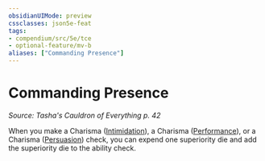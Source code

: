 ```yaml
---
obsidianUIMode: preview
cssclasses: json5e-feat
tags:
- compendium/src/5e/tce
- optional-feature/mv-b
aliases: ["Commanding Presence"]
---
```

# Commanding Presence
*Source: Tasha's Cauldron of Everything p. 42*  

When you make a Charisma ([Intimidation](../../5e-rules/skills.md##Intimidation)), a Charisma ([Performance](../../5e-rules/skills.md##Performance)), or a Charisma ([Persuasion](../../5e-rules/skills.md##Persuasion)) check, you can expend one superiority die and add the superiority die to the ability check.